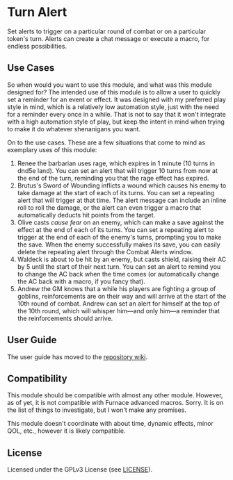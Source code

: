# Turn Alert

Set alerts to trigger on a particular round of combat or on a particular token's turn.
Alerts can create a chat message or execute a macro, for endless possibilities.

## Use Cases

So when would you want to use this module, and what was this module designed for?
The intended use of this module is to allow a user to quickly set a reminder for an event or effect.
It was designed with my preferred play style in mind, which is a relatively low automation style, just with the need for a reminder every once in a while.
That is not to say that it won't integrate with a high automation style of play, but keep the intent in mind when trying to make it do whatever shenanigans you want.

On to the use cases. These are a few situations that come to mind as exemplary uses of this module:

1. Renee the barbarian uses rage, which expires in 1 minute (10 turns in dnd5e land).
You can set an alert that will trigger 10 turns from now at the end of the turn, reminding you that the rage effect has expired.
2. Brutus's Sword of Wounding inflicts a wound which causes his enemy to take damage at the start of each of its turns.
You can set a repeating alert that will trigger at that time.
The alert message can include an inline roll to roll the damage, or the alert can even trigger a macro that automatically deducts hit points from the target.
3. Olive casts *cause fear* on an enemy, which can make a save against the effect at the end of each of its turns.
You can set a repeating alert to trigger at the end of each of the enemy's turns, prompting you to make the save.
When the enemy successfully makes its save, you can easily delete the repeating alert through the Combat Alerts window.
4. Waldeck is about to be hit by an enemy, but casts shield, raising their AC by 5 until the start of their next turn.
You can set an alert to remind you to change the AC back when the time comes (or automatically change the AC back with a macro, if you fancy that).
5. Andrew the GM knows that a while his players are fighting a group of goblins, reinforcements are on their way and will arrive at the start of the 10th round of combat.
Andrew can set an alert for himself at the top of the 10th round, which will whisper him—and only him—a reminder that the reinforcements should arrive.

## User Guide

The user guide has moved to the [repository wiki](https://github.com/schultzcole/FVTT-Turn-Alert/wiki/User-Guide).

## Compatibility

This module should be compatible with almost any other module. However, as of yet, it is not compatible with Furnace advanced macros. Sorry. It is on the list of things to investigate, but I won't make any promises.

This module doesn't coordinate with about time, dynamic effects, minor QOL, etc., however it is likely compatible.

## License

Licensed under the GPLv3 License (see [LICENSE](LICENSE)).
